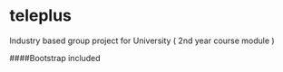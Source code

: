 # teleplus
Industry based group project for University ( 2nd year course module ) <br />

####Bootstrap included


